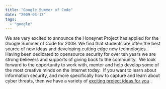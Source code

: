 ```yaml
---
title: "Google Summer of Code"
date: "2009-03-13"
tags: 
  - "google"
---
```


We are very excited to announce the Honeynet Project has applied for the Google Summer of Code for 2009. We find that students are often the best source of new ideas and developing cutting edge new technologies.   Having been dedicated to opensource security for over ten years we are strong believers and supports of giving back to the community.  We look forward to the opportunity to work with, mentor and help develop some of the most creative minds on the Internet today.  If you want to learn about information security, and more specifically how to capture and learn about cyber threats, then we have a variety of [exciting project ideas for you](/node/378) .
